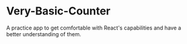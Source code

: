 # Very-Basic-Counter

A practice app to get comfortable with React's capabilities and have a better understanding of them.
